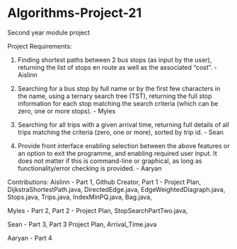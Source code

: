 # Algorithms-Project-21
Second year module project

Project Requirements:

1. Finding shortest paths between 2 bus stops (as input by the user), returning the list of stops
en route as well as the associated “cost”. - Aislinn

2. Searching for a bus stop by full name or by the first few characters in the name, using a
ternary search tree (TST), returning the full stop information for each stop matching the
search criteria (which can be zero, one or more stops). - Myles

3. Searching for all trips with a given arrival time, returning full details of all trips matching the
criteria (zero, one or more), sorted by trip id. - Sean

4. Provide front interface enabling selection between the above features or an option to exit
the programme, and enabling required user input. It does not matter if this is command-line
or graphical, as long as functionality/error checking is provided. - Aaryan

Contributions:
Aislinn - Part 1,
Github Creator,
Part 1 - Project Plan,
DijkstraShortestPath.java,
DirectedEdge.java,
EdgeWeightedDiagraph.java,
Stops.java,
Trips.java,
IndexMinPQ.java, 
Bag.java,

Myles - Part 2,
Part 2 - Project Plan,
StopSearchPartTwo.java,

Sean - Part 3,
Part 3 Project Plan,
Arrival_Time.java

Aaryan - Part 4
